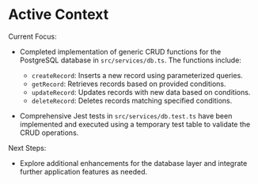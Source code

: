 # Active Context

Current Focus:
- Completed implementation of generic CRUD functions for the PostgreSQL database in `src/services/db.ts`. The functions include:
  - `createRecord`: Inserts a new record using parameterized queries.
  - `getRecord`: Retrieves records based on provided conditions.
  - `updateRecord`: Updates records with new data based on conditions.
  - `deleteRecord`: Deletes records matching specified conditions.
  
- Comprehensive Jest tests in `src/services/db.test.ts` have been implemented and executed using a temporary test table to validate the CRUD operations.

Next Steps:
- Explore additional enhancements for the database layer and integrate further application features as needed.
